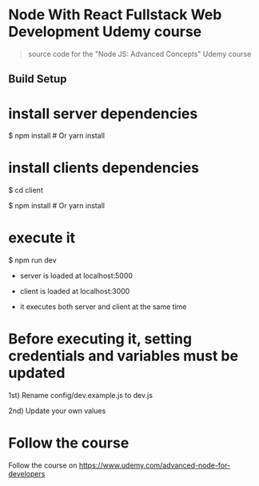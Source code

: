# Node With React Fullstack Web Development Udemy course

> source code for the "Node JS: Advanced Concepts" Udemy course

## Build Setup

# install server dependencies

$ npm install # Or yarn install

# install clients dependencies

$ cd client

$ npm install # Or yarn install

# execute it

$ npm run dev

*   server is loaded at localhost:5000

*   client is loaded at localhost:3000

*   it executes both server and client at the same time

# Before executing it, setting credentials and variables must be updated

1st) Rename config/dev.example.js to dev.js

2nd) Update your own values

# Follow the course

Follow the course on https://www.udemy.com/advanced-node-for-developers

